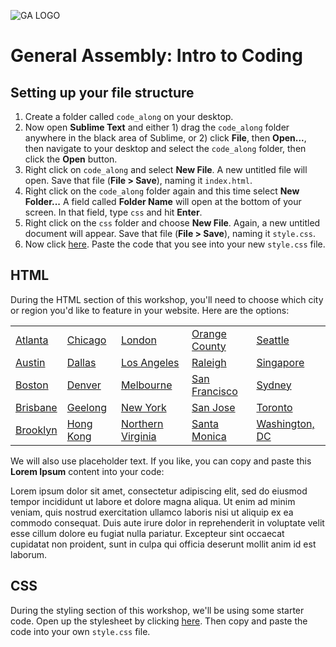 ![GA LOGO](https://camo.githubusercontent.com/6ce15b81c1f06d716d753a61f5db22375fa684da/68747470733a2f2f67612d646173682e73332e616d617a6f6e6177732e636f6d2f70726f64756374696f6e2f6173736574732f6c6f676f2d39663838616536633963333837313639306533333238306663663535376633332e706e67)

# General Assembly: Intro to Coding

## Setting up your file structure

1. Create a folder called `code_along` on your desktop.
2. Now open **Sublime Text** and either 1) drag the `code_along` folder anywhere in the black area of Sublime, or 2) click **File**, then **Open...**, then navigate to your desktop and select the `code_along` folder, then click the **Open** button.
3. Right click on `code_along` and select **New File**. A new untitled file will open. Save that file (**File > Save**), naming it `index.html`.
4. Right click on the `code_along` folder again and this time select **New Folder...** A field called **Folder Name** will open at the bottom of your screen. In that field, type `css` and hit **Enter**.
5. Right click on the `css` folder and choose **New File**. Again, a new untitled document will appear. Save that file (**File > Save**), naming it `style.css`.
6. Now click [here](./style.css). Paste the code that you see into your new `style.css` file.

## HTML

During the HTML section of this workshop, you'll need to choose which city or region you'd like to feature in your website. Here are the options:


<table>
    <tbody>
        <tr>
            <td><a href="https://unruffled-shirley-c9ee5e.netlify.com/img/atlanta.jpg" target="_blank">Atlanta</a></td>
            <td><a href="https://unruffled-shirley-c9ee5e.netlify.com/img/chicago.jpg" target="_blank">Chicago</a></td>
            <td><a href="https://unruffled-shirley-c9ee5e.netlify.com/img/london.jpg" target="_blank">London</a></td>
            <td><a href="https://unruffled-shirley-c9ee5e.netlify.com/img/orangecounty.jpg" target="_blank">Orange County</a></td>
            <td><a href="https://unruffled-shirley-c9ee5e.netlify.com/img/seattle.jpg" target="_blank">Seattle</a></td>
        </tr>
        <tr>
            <td><a href="https://unruffled-shirley-c9ee5e.netlify.com/img/austin.jpg" target="_blank">Austin</a></td>
            <td><a href="https://unruffled-shirley-c9ee5e.netlify.com/img/dallas.jpg" target="_blank">Dallas</a></td>
            <td><a href="https://unruffled-shirley-c9ee5e.netlify.com/img/los-angeles.jpg" target="_blank">Los Angeles</a></td>
            <td><a href="https://unruffled-shirley-c9ee5e.netlify.com/img/raleigh.jpg" target="_blank">Raleigh</a></td>
            <td><a href="https://unruffled-shirley-c9ee5e.netlify.com/img/singapore.jpg" target="_blank">Singapore</a></td>
        </tr>
        <tr>
            <td><a href="https://unruffled-shirley-c9ee5e.netlify.com/img/boston.jpg" target="_blank">Boston</a></td>
            <td><a href="https://unruffled-shirley-c9ee5e.netlify.com/img/denver.jpg" target="_blank">Denver</a></td>
            <td><a href="https://unruffled-shirley-c9ee5e.netlify.com/img/melbourne.jpg" target="_blank">Melbourne</a></td>
            <td><a href="https://unruffled-shirley-c9ee5e.netlify.com/img/san-francisco.jpg" target="_blank">San Francisco</a></td>
            <td><a href="https://unruffled-shirley-c9ee5e.netlify.com/img/sydney.jpg" target="_blank">Sydney</a></td>
        </tr>
        <tr>
            <td><a href="https://unruffled-shirley-c9ee5e.netlify.com/img/brisbane.jpg" target="_blank">Brisbane</a></td>
            <td><a href="https://unruffled-shirley-c9ee5e.netlify.com/img/geelong.jpg" target="_blank">Geelong</a></td>
            <td><a href="https://unruffled-shirley-c9ee5e.netlify.com/img/new-york.jpg" target="_blank">New York</a></td>
            <td><a href="https://unruffled-shirley-c9ee5e.netlify.com/img/sanjose.jpg" target="_blank">San Jose</a></td>
            <td><a href="https://unruffled-shirley-c9ee5e.netlify.com/img/toronto.jpg" target="_blank">Toronto</a></td>
        </tr>
        <tr>
            <td><a href="https://unruffled-shirley-c9ee5e.netlify.com/img/brooklyn.jpg" target="_blank">Brooklyn</a></td>
            <td><a href="https://unruffled-shirley-c9ee5e.netlify.com/img/hongkong.jpg" target="_blank">Hong Kong</a></td>
            <td><a href="https://unruffled-shirley-c9ee5e.netlify.com/img/northernvirginia.jpg" target="_blank">Northern Virginia</a></td>
            <td><a href="https://unruffled-shirley-c9ee5e.netlify.com/img/la-santa-monica.jpg" target="_blank">Santa Monica</a></td>
            <td><a href="https://unruffled-shirley-c9ee5e.netlify.com/img/dc-washington.jpg" target="_blank">Washington, DC</a></td>
        </tr>
    </tbody>
</table>


We will also use placeholder text. If you like, you can copy and paste this **Lorem Ipsum** content into your code:<br>

Lorem ipsum dolor sit amet, consectetur adipiscing elit, sed do eiusmod tempor incididunt ut labore et dolore magna aliqua. Ut enim ad minim veniam, quis nostrud exercitation ullamco laboris nisi ut aliquip ex ea commodo consequat. Duis aute irure dolor in reprehenderit in voluptate velit esse cillum dolore eu fugiat nulla pariatur. Excepteur sint occaecat cupidatat non proident, sunt in culpa qui officia deserunt mollit anim id est laborum.


## CSS

During the styling section of this workshop, we'll be using some starter code. Open up the stylesheet by clicking [here](./style.css). Then copy and paste the code into your own `style.css` file.
